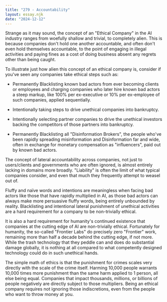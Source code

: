 ```yaml
---
title: "279 - Accountability"
layout: essay.njk
date: "2024-12-12"
---
```


Strange as it may sound, the concept of an "Ethical Company" in the AI
industry ranges from woefully shallow and trivial, to completely alien.
This is because companies don't hold one another accountable, and often
don't even hold themselves accountable, to the point of engaging in
illegal activities and paying fines as a cost of doing business absent
any regrets other than being caught.

To illustrate just how alien this concept of an ethical company is,
consider if you've seen any companies take ethical steps such as:

- Permanently Blacklisting known bad actors from ever becoming clients
  or employees and charging companies who later hire known bad actors
  a steep markup, like 100% per ex-executive or 10% per ex-employee of
  such companies, applied sequentially.

- Intentionally taking steps to drive unethical companies into
  bankruptcy.

- Intentionally selecting partner companies to drive the unethical
  investors backing the competitors of those partners into bankruptcy.

- Permanently Blacklisting all "Disinformation Brokers", the people
  who've been rapidly spreading misinformation and Disinformation far
  and wide, often in exchange for monetary compensation as
  "influencers", paid out by known bad actors.

The concept of lateral accountability across companies, not just to
users/clients and governments who are often ignored, is almost entirely
lacking in domains more broadly. "Liability" is often the limit of what
typical companies consider, and even that much they frequently attempt
to weasel out of.

Fluffy and naïve words and intentions are meaningless when facing bad
actors like those that have rapidly multiplied in AI, as those bad
actors can always make more persuasive fluffy words, being entirely
unbounded by reality. Blacklisting and intentional lateral punishment of
unethical activities are a hard requirement for a company to be
non-trivially ethical.

It is also a hard requirement for humanity's continued existence that
companies at the cutting edge of AI are non-trivially ethical.
Fortunately for humanity, the so-called "Frontier Labs" do precisely
zero "Frontier" work, remaining more than half a decade behind the
cutting edge, if not more. While the trash technology that they peddle
can and does do substantial damage globally, it is nothing at all
compared to what competently designed technology could do in such
unethical hands.

The simple math of ethics is that the punishment for crimes scales very
directly with the scale of the crime itself. Harming 10,000 people
warrants 10,000 times more punishment than the same harm applied to 1
person, all else being equal. Companies that impact thousands, millions,
or billions of people negatively are directly subject to those
multipliers. Being an ethical company requires not ignoring those
indiscretions, even from the people who want to throw money at you.
